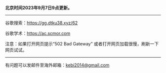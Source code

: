 **北京时间2023年9月7日9点更新。** 

***

谷歌搜索：https://gg.dtku38.xyz/62

谷歌学术：https://ac.scmor.com

注意：如果打开网页提示“502 Bad Gateway” 或者打开网页加载很慢，刷新一下网页试试。

***

有问题可以发邮件至海外邮箱：kebi2014@gmail.com
